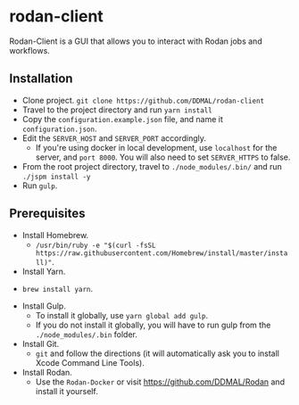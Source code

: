# __rodan-client__

Rodan-Client is a GUI that allows you to interact with Rodan jobs and workflows. 

## Installation
  * Clone project. ```git clone https://github.com/DDMAL/rodan-client```
  * Travel to the project directory and run ```yarn install```
  * Copy the ```configuration.example.json``` file, and name it ```configuration.json```. 
  * Edit the ```SERVER_HOST``` and ```SERVER_PORT``` accordingly. 
    - If you're using docker in local development, use ```localhost``` for the server, and ```port 8000```. You will also need to set ```SERVER_HTTPS``` to false. 
  * From the root project directory, travel to ```./node_modules/.bin/``` and run ```./jspm install -y```
  * Run ```gulp```.

## Prerequisites
* Install Homebrew.
  - ```/usr/bin/ruby -e "$(curl -fsSL https://raw.githubusercontent.com/Homebrew/install/master/install)"```.
*  Install Yarn.
  - ```brew install yarn```.
* Install Gulp.
  - To install it globally, use ```yarn global add gulp```.
  - If you do not install it globally, you will have to run gulp from the ```./node_modules/.bin``` folder. 
* Install Git.
  - ```git``` and follow the directions (it will automatically ask you to install Xcode Command Line Tools). 
* Install Rodan.
  - Use the ```Rodan-Docker``` or visit https://github.com/DDMAL/Rodan and install it yourself. 
